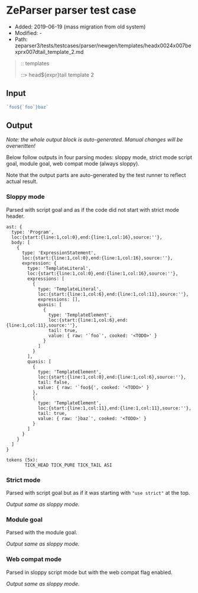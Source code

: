 # ZeParser parser test case

- Added: 2019-06-19 (mass migration from old system)
- Modified: -
- Path: zeparser3/tests/testcases/parser/newgen/templates/headx0024x007bexprx007dtail_template_2.md

> :: templates
>
> ::> head${expr}tail template 2

## Input

`````js
`foo${`foo`}baz`
`````

## Output

_Note: the whole output block is auto-generated. Manual changes will be overwritten!_

Below follow outputs in four parsing modes: sloppy mode, strict mode script goal, module goal, web compat mode (always sloppy).

Note that the output parts are auto-generated by the test runner to reflect actual result.

### Sloppy mode

Parsed with script goal and as if the code did not start with strict mode header.

`````
ast: {
  type: 'Program',
  loc:{start:{line:1,col:0},end:{line:1,col:16},source:''},
  body: [
    {
      type: 'ExpressionStatement',
      loc:{start:{line:1,col:0},end:{line:1,col:16},source:''},
      expression: {
        type: 'TemplateLiteral',
        loc:{start:{line:1,col:0},end:{line:1,col:16},source:''},
        expressions: [
          {
            type: 'TemplateLiteral',
            loc:{start:{line:1,col:6},end:{line:1,col:11},source:''},
            expressions: [],
            quasis: [
              {
                type: 'TemplateElement',
                loc:{start:{line:1,col:6},end:{line:1,col:11},source:''},
                tail: true,
                value: { raw: '`foo`', cooked: '<TODO>' }
              }
            ]
          }
        ],
        quasis: [
          {
            type: 'TemplateElement',
            loc:{start:{line:1,col:0},end:{line:1,col:6},source:''},
            tail: false,
            value: { raw: '`foo${', cooked: '<TODO>' }
          },
          {
            type: 'TemplateElement',
            loc:{start:{line:1,col:11},end:{line:1,col:11},source:''},
            tail: true,
            value: { raw: '}baz`', cooked: '<TODO>' }
          }
        ]
      }
    }
  ]
}

tokens (5x):
       TICK_HEAD TICK_PURE TICK_TAIL ASI
`````

### Strict mode

Parsed with script goal but as if it was starting with `"use strict"` at the top.

_Output same as sloppy mode._

### Module goal

Parsed with the module goal.

_Output same as sloppy mode._

### Web compat mode

Parsed in sloppy script mode but with the web compat flag enabled.

_Output same as sloppy mode._
